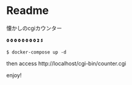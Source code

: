 # Readme

懐かしのcgiカウンター

![懐かしのcgiカウンター](./counter.bmp "サンプル")

```bash:
$ docker-compose up -d
```

then access http://localhost/cgi-bin/counter.cgi

enjoy!
